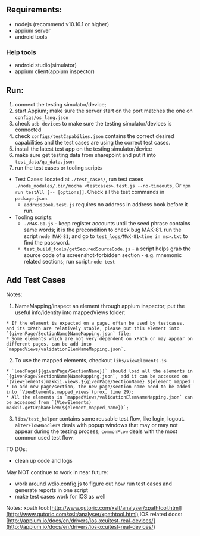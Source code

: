 ## Requirements:
* nodejs (recommend v10.16.1 or higher)
* appium server
* android tools

### Help tools
* android studio(simulator)
* appium client(appium inspector)

## Run:
1. connect the testing simulator/device;
2. start Appium; make sure the server start on the port matches the one on `configs/os_lang.json`
3. check `adb devices` to make sure the testing simulator/devices is connected
4. check `configs/testCapabilies.json` contains the correct desired capabilities and the test cases are using the correct test cases.
5. install the latest test app on the testing simulator/device
6. make sure get testing data from sharepoint and put it into `test_data/qa_data.json`
7. run the test cases or tooling scripts

  * Test Cases: located at `./test_cases/`, run test cases `./node_modules/.bin/mocha <testcases>.test.js --no-timeouts`, Or `npm run testAll [-- [options]]`. Check all the test commands in `package.json`.
    * `addressBook.test.js` requires no address in address book before it run.
  * Tooling scripts:
    * `./MAK-81.js` - keep register accounts until the seed phrase contains same words; it is the precondition to check bug MAK-81. run the script `node MAK-81`; and go to `test_logs/MAK-81<time in ms>.txt` to find the password.
    * `test_build_tools/getSecuredSourceCode.js` - a script helps grab the source code of a screenshot-forbidden section - e.g. mnemonic related sections;  run script:`node test`

## Add Test Cases
Notes:
  1. NameMapping/inspect an element through appium inspector; put the useful info/identity into mappedViews folder:

    * If the element is expected on a page, often be used by testcases, and its xPath are relatively stable, please put this element into `{givenPage/SectionName}NameMapping.json` file;
    * Some elements which are not very dependent on xPath or may appear on different pages, can be add into `mappedViews/validationElemNameMapping.json`.

  2. To use the mapped elements, checkout `libs/ViewElements.js`

    * `loadPage(${givenPage/SectionName})` should load all the elements in `{givenPage/SectionName}NameMapping.json`, add it can be accessed on `(ViewElements)makkii.views.${givenPage/SectionName}.${element_mapped_name}`;
    * To add new page/section, the new page/section name need to be added into `ViewElements.mapped_views`(prox. line 29);
    * All the elements in `mappedViews/validationElemNameMapping.json` can be accessed from `(ViewElements) makkii.getOrphanElem(${element_mapped_name})`;

  3. `libs/test_helper` contains some reusable test flow, like login, logout. `alterFlowHandlers` deals with popup windows that may or may not appear during the testing process; `commonFlow` deals with the most common used test flow.



TO DOs:
* clean up code and logs

May NOT continue to work in near future:
* work around wdio.config.js to figure out how run test cases and generate reports in one script
* make test cases work for IOS as well

Notes:
xpath tool:[http://www.qutoric.com/xslt/analyser/xpathtool.html](http://www.qutoric.com/xslt/analyser/xpathtool.html)
IOS related docs:[http://appium.io/docs/en/drivers/ios-xcuitest-real-devices/](http://appium.io/docs/en/drivers/ios-xcuitest-real-devices/)
